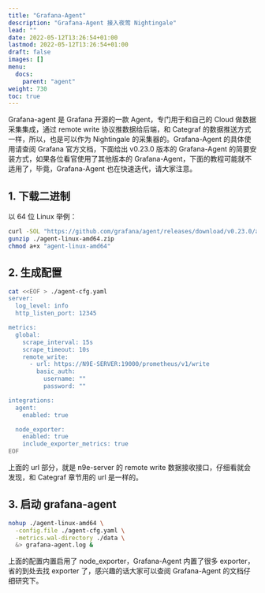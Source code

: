 ```yaml
---
title: "Grafana-Agent"
description: "Grafana-Agent 接入夜莺 Nightingale"
lead: ""
date: 2022-05-12T13:26:54+01:00
lastmod: 2022-05-12T13:26:54+01:00
draft: false
images: []
menu:
  docs:
    parent: "agent"
weight: 730
toc: true
---
```


Grafana-agent 是 Grafana 开源的一款 Agent，专门用于和自己的 Cloud 做数据采集集成，通过 remote write 协议推数据给后端，和 Categraf 的数据推送方式一样，所以，也是可以作为 Nightingale 的采集器的。Grafana-Agent 的具体使用请查阅 Grafana 官方文档，下面给出 v0.23.0 版本的 Grafana-Agent 的简要安装方式，如果各位看官使用了其他版本的 Grafana-Agent，下面的教程可能就不适用了，毕竟，Grafana-Agent 也在快速迭代，请大家注意。

## 1. 下载二进制

以 64 位 Linux 举例：

```bash
curl -SOL "https://github.com/grafana/agent/releases/download/v0.23.0/agent-linux-amd64.zip"
gunzip ./agent-linux-amd64.zip
chmod a+x "agent-linux-amd64"
```

## 2. 生成配置

```bash
cat <<EOF > ./agent-cfg.yaml
server:
  log_level: info
  http_listen_port: 12345

metrics:
  global:
    scrape_interval: 15s
    scrape_timeout: 10s
    remote_write:
      - url: https://N9E-SERVER:19000/prometheus/v1/write
        basic_auth:
          username: ""
          password: ""

integrations:
  agent:
    enabled: true

  node_exporter:
    enabled: true
    include_exporter_metrics: true
EOF
```

上面的 url 部分，就是 n9e-server 的 remote write 数据接收接口，仔细看就会发现，和 Categraf 章节用的 url 是一样的。

## 3. 启动 grafana-agent

```bash
nohup ./agent-linux-amd64 \
  -config.file ./agent-cfg.yaml \
  -metrics.wal-directory ./data \
  &> grafana-agent.log &
```

上面的配置内置启用了 node_exporter，Grafana-Agent 内置了很多 exporter，省的到处去找 exporter 了，感兴趣的话大家可以查阅 Grafana-Agent 的文档仔细研究下。